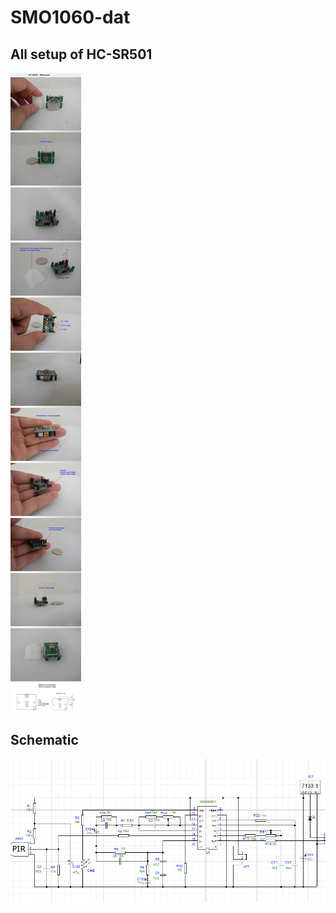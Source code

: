 
# SMO1060-dat

## All setup of HC-SR501 

![](2023-12-12-17-54-23.png)

## Schematic 

![](2023-12-12-17-55-06.png)